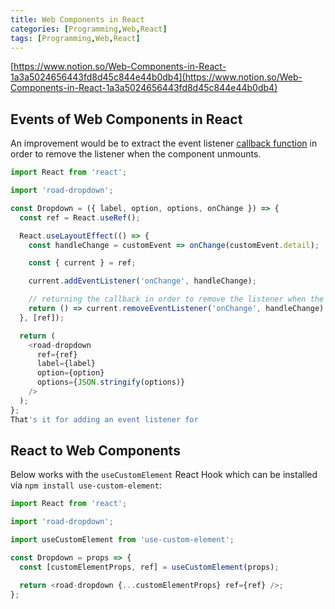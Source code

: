 ```yaml
---
title: Web Components in React
categories: [Programming,Web,React]
tags: [Programming,Web,React]
---
```


[https://www.notion.so/Web-Components-in-React-1a3a5024656443fd8d45c844e44b0db4](https://www.notion.so/Web-Components-in-React-1a3a5024656443fd8d45c844e44b0db4)


## Events of Web Components in React


An improvement would be to extract the event listener [callback function](https://www.robinwieruch.de/javascript-callback-function/) in order to remove the listener when the component unmounts.


```javascript
import React from 'react';

import 'road-dropdown';

const Dropdown = ({ label, option, options, onChange }) => {
  const ref = React.useRef();

  React.useLayoutEffect(() => {
    const handleChange = customEvent => onChange(customEvent.detail);

    const { current } = ref;

    current.addEventListener('onChange', handleChange);

    // returning the callback in order to remove the listener when the component unmounts.
    return () => current.removeEventListener('onChange', handleChange);
  }, [ref]);

  return (
    <road-dropdown
      ref={ref}
      label={label}
      option={option}
      options={JSON.stringify(options)}
    />
  );
};
That's it for adding an event listener for
```


## React to Web Components


Below works with the `useCustomElement` React Hook which can be installed via `npm install use-custom-element`:


```javascript
import React from 'react';

import 'road-dropdown';

import useCustomElement from 'use-custom-element';

const Dropdown = props => {
  const [customElementProps, ref] = useCustomElement(props);

  return <road-dropdown {...customElementProps} ref={ref} />;
};
```

